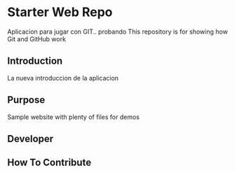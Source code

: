 # Starter Web Repo

 Aplicacion para jugar con GIT.. probando
This repository is for showing how Git and GitHub work

## Introduction
La nueva introduccion de la aplicacion

## Purpose

Sample website with plenty of files for demos

## Developer

## How To Contribute